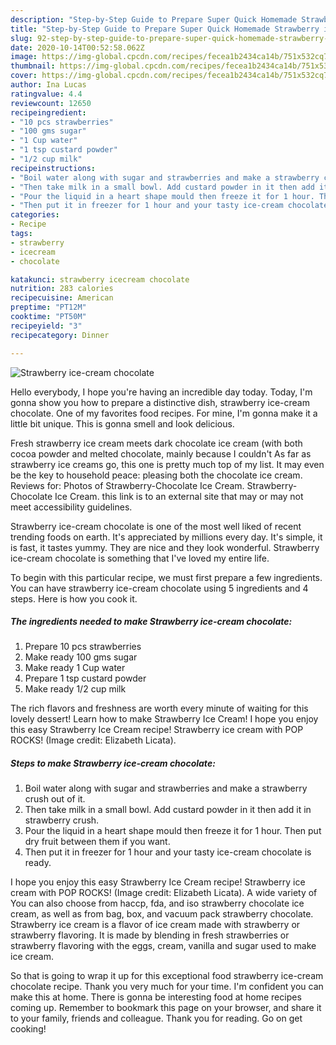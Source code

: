 ```yaml
---
description: "Step-by-Step Guide to Prepare Super Quick Homemade Strawberry ice-cream chocolate"
title: "Step-by-Step Guide to Prepare Super Quick Homemade Strawberry ice-cream chocolate"
slug: 92-step-by-step-guide-to-prepare-super-quick-homemade-strawberry-ice-cream-chocolate
date: 2020-10-14T00:52:58.062Z
image: https://img-global.cpcdn.com/recipes/fecea1b2434ca14b/751x532cq70/strawberry-ice-cream-chocolate-recipe-main-photo.jpg
thumbnail: https://img-global.cpcdn.com/recipes/fecea1b2434ca14b/751x532cq70/strawberry-ice-cream-chocolate-recipe-main-photo.jpg
cover: https://img-global.cpcdn.com/recipes/fecea1b2434ca14b/751x532cq70/strawberry-ice-cream-chocolate-recipe-main-photo.jpg
author: Ina Lucas
ratingvalue: 4.4
reviewcount: 12650
recipeingredient:
- "10 pcs strawberries"
- "100 gms sugar"
- "1 Cup water"
- "1 tsp custard powder"
- "1/2 cup milk"
recipeinstructions:
- "Boil water along with sugar and strawberries and make a strawberry crush out of it."
- "Then take milk in a small bowl. Add custard powder in it then add it in strawberry crush."
- "Pour the liquid in a heart shape mould then freeze it for 1 hour. Then put dry fruit between them if you want."
- "Then put it in freezer for 1 hour and your tasty ice-cream chocolate is ready."
categories:
- Recipe
tags:
- strawberry
- icecream
- chocolate

katakunci: strawberry icecream chocolate 
nutrition: 283 calories
recipecuisine: American
preptime: "PT12M"
cooktime: "PT50M"
recipeyield: "3"
recipecategory: Dinner

---
```



![Strawberry ice-cream chocolate](https://img-global.cpcdn.com/recipes/fecea1b2434ca14b/751x532cq70/strawberry-ice-cream-chocolate-recipe-main-photo.jpg)

Hello everybody, I hope you're having an incredible day today. Today, I'm gonna show you how to prepare a distinctive dish, strawberry ice-cream chocolate. One of my favorites food recipes. For mine, I'm gonna make it a little bit unique. This is gonna smell and look delicious.

Fresh strawberry ice cream meets dark chocolate ice cream (with both cocoa powder and melted chocolate, mainly because I couldn&#39;t As far as strawberry ice creams go, this one is pretty much top of my list. It may even be the key to household peace: pleasing both the chocolate ice cream. Reviews for: Photos of Strawberry-Chocolate Ice Cream. Strawberry-Chocolate Ice Cream. this link is to an external site that may or may not meet accessibility guidelines.

Strawberry ice-cream chocolate is one of the most well liked of recent trending foods on earth. It's appreciated by millions every day. It's simple, it is fast, it tastes yummy. They are nice and they look wonderful. Strawberry ice-cream chocolate is something that I've loved my entire life.


To begin with this particular recipe, we must first prepare a few ingredients. You can have strawberry ice-cream chocolate using 5 ingredients and 4 steps. Here is how you cook it.

<!--inarticleads1-->

##### The ingredients needed to make Strawberry ice-cream chocolate:

1. Prepare 10 pcs strawberries
1. Make ready 100 gms sugar
1. Make ready 1 Cup water
1. Prepare 1 tsp custard powder
1. Make ready 1/2 cup milk


The rich flavors and freshness are worth every minute of waiting for this lovely dessert! Learn how to make Strawberry Ice Cream! I hope you enjoy this easy Strawberry Ice Cream recipe! Strawberry ice cream with POP ROCKS! (Image credit: Elizabeth Licata). 

<!--inarticleads2-->

##### Steps to make Strawberry ice-cream chocolate:

1. Boil water along with sugar and strawberries and make a strawberry crush out of it.
1. Then take milk in a small bowl. Add custard powder in it then add it in strawberry crush.
1. Pour the liquid in a heart shape mould then freeze it for 1 hour. Then put dry fruit between them if you want.
1. Then put it in freezer for 1 hour and your tasty ice-cream chocolate is ready.


I hope you enjoy this easy Strawberry Ice Cream recipe! Strawberry ice cream with POP ROCKS! (Image credit: Elizabeth Licata). A wide variety of You can also choose from haccp, fda, and iso strawberry chocolate ice cream, as well as from bag, box, and vacuum pack strawberry chocolate. Strawberry ice cream is a flavor of ice cream made with strawberry or strawberry flavoring. It is made by blending in fresh strawberries or strawberry flavoring with the eggs, cream, vanilla and sugar used to make ice cream. 

So that is going to wrap it up for this exceptional food strawberry ice-cream chocolate recipe. Thank you very much for your time. I'm confident you can make this at home. There is gonna be interesting food at home recipes coming up. Remember to bookmark this page on your browser, and share it to your family, friends and colleague. Thank you for reading. Go on get cooking!
